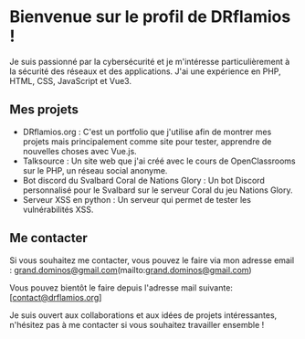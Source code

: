 # Bienvenue sur le profil de DRflamios !

Je suis passionné par la cybersécurité et je m'intéresse particulièrement à la sécurité des réseaux et des applications. J'ai une expérience en PHP, HTML, CSS, JavaScript et Vue3. 

## Mes projets

- DRflamios.org : C'est un portfolio que j'utilise afin de montrer mes projets mais principalement comme site pour tester, apprendre de nouvelles choses avec Vue.js.
- Talksource : Un site web que j'ai créé avec le cours de OpenClassrooms sur le PHP, un réseau social anonyme.
- Bot discord du Svalbard Coral de Nations Glory : Un bot Discord personnalisé pour le Svalbard sur le serveur Coral du jeu Nations Glory.
- Serveur XSS en python : Un serveur qui permet de tester les vulnérabilités XSS.

## Me contacter

Si vous souhaitez me contacter, vous pouvez le faire via mon adresse email : grand.dominos@gmail.com(mailto:grand.dominos@gmail.com)

Vous pouvez bientôt le faire depuis l'adresse mail suivante: [contact@drflamios.org]

Je suis ouvert aux collaborations et aux idées de projets intéressantes, n'hésitez pas à me contacter si vous souhaitez travailler ensemble !
